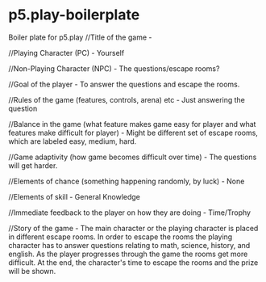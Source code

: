 # p5.play-boilerplate
Boiler plate for p5.play
//Title of the game - 


//Playing Character (PC) - 
Yourself

//Non-Playing Character (NPC) - 
The questions/escape rooms?

//Goal of the player -
To answer the questions and escape the rooms.

//Rules of the game (features, controls, arena) etc - 
Just answering the question

//Balance in the game (what feature makes game easy for player and what features make difficult for player) - 
Might be different set of escape rooms, which are labeled easy, medium, hard.

//Game adaptivity (how game becomes difficult over time) - 
The questions will get harder.

//Elements of chance (something happening randomly, by luck) -
None

//Elements of skill -
General Knowledge

//Immediate feedback to the player on how they are doing -
Time/Trophy
 
//Story of the game - 
The main character or the playing character is placed in different escape rooms. In order to escape the rooms the playing character has to answer questions relating to math, science, history, and english. As the player progresses through the game the rooms get more difficult. At the end, the character's time to escape the rooms and the prize will be shown.
